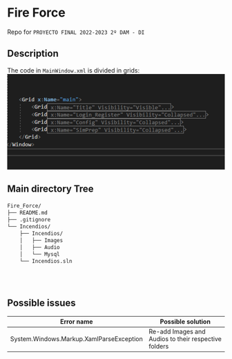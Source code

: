 # Fire Force
Repo for ```PROYECTO FINAL 2022-2023 2º DAM - DI```

## Description
The code in ```MainWindow.xml``` is divided in grids:
![alt text](./Incendios/Incendios/Images/Grid_Structure.png "Title")

## Main directory Tree
```
Fire_Force/
├── README.md
├── .gitignore
└── Incendios/
    ├── Incendios/
    │   ├── Images
    │   ├── Audio
    │   └── Mysql
    └── Incendios.sln
```
<br/><br/>

## Possible issues
|              Error name                |                Possible solution                  |
|----------------------------------------|---------------------------------------------------|
|System.Windows.Markup.XamlParseException|Re-add Images and Audios to their respective folders|